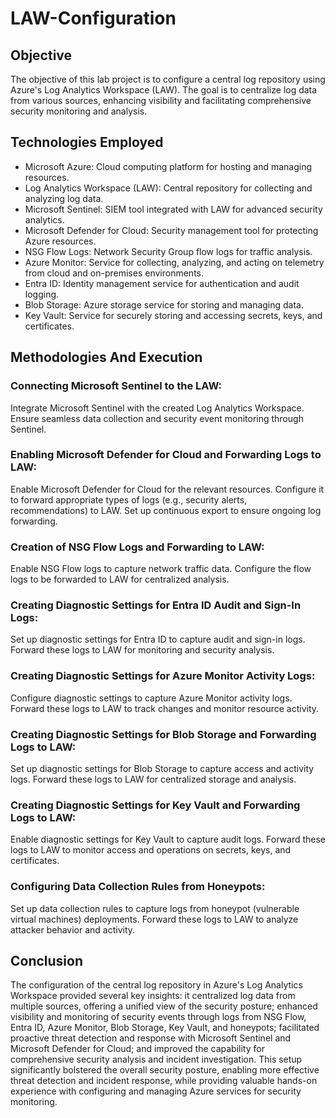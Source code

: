 # LAW-Configuration

## Objective
The objective of this lab project is to configure a central log repository using Azure's Log Analytics Workspace (LAW). The goal is to centralize log data from various sources, enhancing visibility and facilitating comprehensive security monitoring and analysis.

## Technologies Employed
- Microsoft Azure: Cloud computing platform for hosting and managing resources.
- Log Analytics Workspace (LAW): Central repository for collecting and analyzing log data.
- Microsoft Sentinel: SIEM tool integrated with LAW for advanced security analytics.
- Microsoft Defender for Cloud: Security management tool for protecting Azure resources.
- NSG Flow Logs: Network Security Group flow logs for traffic analysis.
- Azure Monitor: Service for collecting, analyzing, and acting on telemetry from cloud and on-premises environments.
- Entra ID: Identity management service for authentication and audit logging.
- Blob Storage: Azure storage service for storing and managing data.
- Key Vault: Service for securely storing and accessing secrets, keys, and certificates.

## Methodologies And Execution
### Connecting Microsoft Sentinel to the LAW:

Integrate Microsoft Sentinel with the created Log Analytics Workspace.
Ensure seamless data collection and security event monitoring through Sentinel.

### Enabling Microsoft Defender for Cloud and Forwarding Logs to LAW:

Enable Microsoft Defender for Cloud for the relevant resources.
Configure it to forward appropriate types of logs (e.g., security alerts, recommendations) to LAW.
Set up continuous export to ensure ongoing log forwarding.

### Creation of NSG Flow Logs and Forwarding to LAW:

Enable NSG Flow logs to capture network traffic data.
Configure the flow logs to be forwarded to LAW for centralized analysis.

### Creating Diagnostic Settings for Entra ID Audit and Sign-In Logs:

Set up diagnostic settings for Entra ID to capture audit and sign-in logs.
Forward these logs to LAW for monitoring and security analysis.

### Creating Diagnostic Settings for Azure Monitor Activity Logs:

Configure diagnostic settings to capture Azure Monitor activity logs.
Forward these logs to LAW to track changes and monitor resource activity.

### Creating Diagnostic Settings for Blob Storage and Forwarding Logs to LAW:

Set up diagnostic settings for Blob Storage to capture access and activity logs.
Forward these logs to LAW for centralized storage and analysis.

### Creating Diagnostic Settings for Key Vault and Forwarding Logs to LAW:

Enable diagnostic settings for Key Vault to capture audit logs.
Forward these logs to LAW to monitor access and operations on secrets, keys, and certificates.

### Configuring Data Collection Rules from Honeypots:

Set up data collection rules to capture logs from honeypot (vulnerable virtual machines) deployments.
Forward these logs to LAW to analyze attacker behavior and activity.

## Conclusion
The configuration of the central log repository in Azure's Log Analytics Workspace provided several key insights: it centralized log data from multiple sources, offering a unified view of the security posture; enhanced visibility and monitoring of security events through logs from NSG Flow, Entra ID, Azure Monitor, Blob Storage, Key Vault, and honeypots; facilitated proactive threat detection and response with Microsoft Sentinel and Microsoft Defender for Cloud; and improved the capability for comprehensive security analysis and incident investigation. This setup significantly bolstered the overall security posture, enabling more effective threat detection and incident response, while providing valuable hands-on experience with configuring and managing Azure services for security monitoring.

